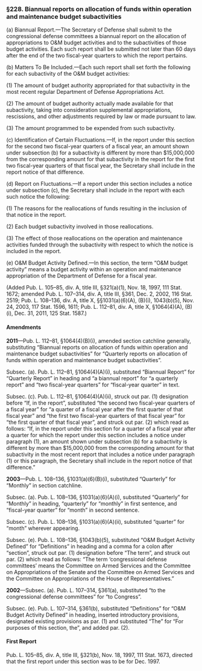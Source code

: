### §228. Biannual reports on allocation of funds within operation and maintenance budget subactivities ###

(a) Biannual Report.—The Secretary of Defense shall submit to the congressional defense committees a biannual report on the allocation of appropriations to O&M budget activities and to the subactivities of those budget activities. Each such report shall be submitted not later than 60 days after the end of the two fiscal-year quarters to which the report pertains.

(b) Matters To Be Included.—Each such report shall set forth the following for each subactivity of the O&M budget activities:

(1) The amount of budget authority appropriated for that subactivity in the most recent regular Department of Defense Appropriations Act.

(2) The amount of budget authority actually made available for that subactivity, taking into consideration supplemental appropriations, rescissions, and other adjustments required by law or made pursuant to law.

(3) The amount programmed to be expended from such subactivity.

(c) Identification of Certain Fluctuations.—If, in the report under this section for the second two fiscal-year quarters of a fiscal year, an amount shown under subsection (b) for a subactivity is different by more than $15,000,000 from the corresponding amount for that subactivity in the report for the first two fiscal-year quarters of that fiscal year, the Secretary shall include in the report notice of that difference.

(d) Report on Fluctuations.—If a report under this section includes a notice under subsection (c), the Secretary shall include in the report with each such notice the following:

(1) The reasons for the reallocations of funds resulting in the inclusion of that notice in the report.

(2) Each budget subactivity involved in those reallocations.

(3) The effect of those reallocations on the operation and maintenance activities funded through the subactivity with respect to which the notice is included in the report.

(e) O&M Budget Activity Defined.—In this section, the term “O&M budget activity” means a budget activity within an operation and maintenance appropriation of the Department of Defense for a fiscal year.

(Added Pub. L. 105–85, div. A, title III, §321(a)(1), Nov. 18, 1997, 111 Stat. 1672; amended Pub. L. 107–314, div. A, title III, §361, Dec. 2, 2002, 116 Stat. 2519; Pub. L. 108–136, div. A, title X, §§1031(a)(6)(A), (B)(i), 1043(b)(5), Nov. 24, 2003, 117 Stat. 1596, 1611; Pub. L. 112–81, div. A, title X, §1064(4)(A), (B)(i), Dec. 31, 2011, 125 Stat. 1587.)

#### Amendments ####

**2011**—Pub. L. 112–81, §1064(4)(B)(i), amended section catchline generally, substituting “Biannual reports on allocation of funds within operation and maintenance budget subactivities” for “Quarterly reports on allocation of funds within operation and maintenance budget subactivities”.

Subsec. (a). Pub. L. 112–81, §1064(4)(A)(i), substituted “Biannual Report” for “Quarterly Report” in heading and “a biannual report” for “a quarterly report” and “two fiscal-year quarters” for “fiscal-year quarter” in text.

Subsec. (c). Pub. L. 112–81, §1064(4)(A)(ii), struck out par. (1) designation before “If, in the report”, substituted “the second two fiscal-year quarters of a fiscal year” for “a quarter of a fiscal year after the first quarter of that fiscal year” and “the first two fiscal-year quarters of that fiscal year” for “the first quarter of that fiscal year”, and struck out par. (2) which read as follows: “If, in the report under this section for a quarter of a fiscal year after a quarter for which the report under this section includes a notice under paragraph (1), an amount shown under subsection (b) for a subactivity is different by more than $15,000,000 from the corresponding amount for that subactivity in the most recent report that includes a notice under paragraph (1) or this paragraph, the Secretary shall include in the report notice of that difference.”

**2003**—Pub. L. 108–136, §1031(a)(6)(B)(i), substituted “Quarterly” for “Monthly” in section catchline.

Subsec. (a). Pub. L. 108–136, §1031(a)(6)(A)(i), substituted “Quarterly” for “Monthly” in heading, “quarterly” for “monthly” in first sentence, and “fiscal-year quarter” for “month” in second sentence.

Subsec. (c). Pub. L. 108–136, §1031(a)(6)(A)(ii), substituted “quarter” for “month” wherever appearing.

Subsec. (e). Pub. L. 108–136, §1043(b)(5), substituted “O&M Budget Activity Defined” for “Definitions” in heading and a comma for a colon after “section”, struck out par. (1) designation before “The term”, and struck out par. (2) which read as follows: “The term ‘congressional defense committees’ means the Committee on Armed Services and the Committee on Appropriations of the Senate and the Committee on Armed Services and the Committee on Appropriations of the House of Representatives.”

**2002**—Subsec. (a). Pub. L. 107–314, §361(a), substituted “to the congressional defense committees” for “to Congress”.

Subsec. (e). Pub. L. 107–314, §361(b), substituted “Definitions” for “O&M Budget Activity Defined” in heading, inserted introductory provisions, designated existing provisions as par. (1) and substituted “The” for “For purposes of this section, the”, and added par. (2).

#### First Report ####

Pub. L. 105–85, div. A, title III, §321(b), Nov. 18, 1997, 111 Stat. 1673, directed that the first report under this section was to be for Dec. 1997.